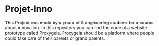 # Projet-Inno

This Project was made by a group of 8 engineering students for a course about innovation. 
In this repository you can find the code of a website prototype called Proxygeia.
Proxygeia should be a platform where people could take care of their parents or grand parents.
